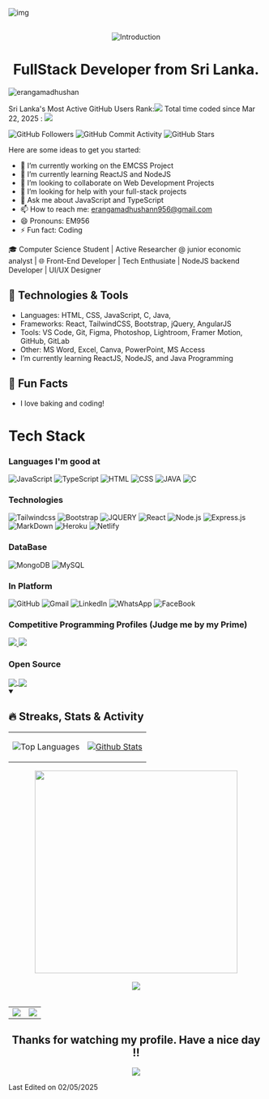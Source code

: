 ![img](https://github.com/user-attachments/assets/dc005b1a-0c27-4d5b-b1b8-ea6ff06893cf)<br/>
<br/>

<div align="center"><img src="https://capsule-render.vercel.app/api?type=waving&color=gradient&height=200&section=header&text=Hi%20There!%20👋&fontSize=75&animation=fadeIn&fontAlignY=35&desc=I'm%20Eranga%20Madhushan%20|BCS%20Student%20at%20University%20of%20Ruhuna%20,Sri%20Lanka&descAlignY=55&descAlign=62" alt="Introduction"/></div>
<h1 align="center">FullStack Developer from Sri Lanka.</h1>
<p align="left"> <img src="https://komarev.com/ghpvc/?username=erangamadhushan&label=Profile%20views&color=blue&style=flat" alt="erangamadhushan" /> </p>
Sri Lanka's Most Active GitHub Users Rank:<img src="https://user-badge.committers.top/sri_lanka/Erangamadhushan.svg"/>
Total time coded since Mar 22, 2025 :
<img src="https://wakatime.com/badge/user/11c2a7f7-000a-495d-81ba-833ef045dccf.svg"/>

![GitHub Followers](https://img.shields.io/github/followers/Erangamadhushan?style=flat&logo=github&logoColor=ffffff&labelColor=575757&color=1183c3)
![GitHub Commit Activity](https://img.shields.io/github/commit-activity/y/Erangamadhushan/Erangamadhushan/main?color=blue&label=Commit%20Activity)
![GitHub Stars](https://img.shields.io/github/stars/Erangamadhushan?style=flat&logo=github&logoColor=ffffff&labelColor=575757&color=1183c3)

Here are some ideas to get you started:

- 🔭 I’m currently working on the EMCSS Project
- 🌱 I’m currently learning ReactJS and NodeJS
- 👯 I’m looking to collaborate on Web Development Projects
- 🤔 I’m looking for help with your full-stack projects
- 💬 Ask me about JavaScript and TypeScript
- 📫 How to reach me: <a mailto="erangamadhushann956@gmail.com">erangamadhushann956@gmail.com</a>
- 😄 Pronouns: EM956
- ⚡ Fun fact: Coding

🎓 Computer Science Student | Active Researcher @ junior economic analyst | 🌐 Front-End Developer | Tech Enthusiate | NodeJS backend Developer | UI/UX Designer 

## 🔧 Technologies & Tools

- Languages: HTML, CSS, JavaScript, C, Java, 
- Frameworks: React, TailwindCSS, Bootstrap, jQuery, AngularJS
- Tools: VS Code, Git, Figma, Photoshop, Lightroom, Framer Motion, GitHub, GitLab
- Other: MS Word, Excel, Canva, PowerPoint, MS Access
- I’m currently learning ReactJS, NodeJS, and  Java Programming
## 🌱 Fun Facts
- I love baking and coding!

# Tech Stack


### Languages I'm good at


![JavaScript](https://img.shields.io/badge/JavaScript-323330?style=for-the-badge&logo=javascript&logoColor=F7DF1E)
![TypeScript](https://img.shields.io/badge/TypeScript-007ACC?style=for-the-badge&logo=typescript&logoColor=white)
![HTML](https://img.shields.io/badge/HTML-239120?style=for-the-badge&logo=html5&logoColor=white)
![CSS](https://img.shields.io/badge/CSS-2198f3?&style=for-the-badge&logo=css3&logoColor=white)
![JAVA](https://img.shields.io/badge/JAVA-ff0000?&style=for-the-badge&logo=java&Color=white)
![C](https://img.shields.io/badge/C-ffff00?&style=for-the-badge&logo=c&Color=white)


### Technologies  <!-- https://dev.to/envoy_/150-badges-for-github-pnk#blockchain  -->

![Tailwindcss](https://img.shields.io/badge/Tailwindcss-0000fe?&style=for-the-badge&logo=tailwindcss&Color=white)
![Bootstrap](https://img.shields.io/badge/BOOTSTRAP-0FFFFF?&style=for-the-badge&logo=bootstrap&Color=white)
![JQUERY](https://img.shields.io/badge/jQuery-000000?&style=for-the-badge&logo=jquery&Color=white)
![React](https://img.shields.io/badge/React-20232A?style=for-the-badge&logo=react&logoColor=61DAFB)
![Node.js](https://img.shields.io/badge/Node.js-43853D?style=for-the-badge&logo=node.js&logoColor=white)
![Express.js](https://img.shields.io/badge/Express.js-404D59?style=for-the-badge)
![MarkDown](https://img.shields.io/badge/Markdown-000000?style=for-the-badge&logo=markdown&logoColor=white)
![Heroku](https://img.shields.io/badge/Heroku-430098?style=for-the-badge&logo=heroku&logoColor=white)
![Netlify](	https://img.shields.io/badge/Netlify-00C1B7?style=for-the-badge&logo=netlify&logoColor=white)

### DataBase  <!-- https://dev.to/envoy_/150-badges-for-github-pnk#blockchain  -->

![MongoDB](https://img.shields.io/badge/MongoDB-4EA94B?style=for-the-badge&logo=mongodb&logoColor=white)
![MySQL](https://img.shields.io/badge/MySQL-4EA90B?style=for-the-badge&logo=mysql&logoColor=white)

### In Platform
![GitHub](https://img.shields.io/badge/Git%20Hub-1877F2?logo=github&logoColor=white&style=for-the-badge)
![Gmail](https://img.shields.io/badge/Gmail-FAB12F?logo=gmail&logoColor=white&style=for-the-badge)
![LinkedIn](https://img.shields.io/badge/LinkedIn-0A66C2?logo=linkedin&logoColor=white&style=for-the-badge)
![WhatsApp](https://img.shields.io/badge/WhatsApp-25D366?logo=whatsapp&logoColor=white&style=for-the-badge)
![FaceBook](https://img.shields.io/badge/Facebook-1877F2?logo=facebook&logoColor=white&style=for-the-badge)
### Competitive Programming Profiles (Judge me by my Prime) <!--https://home.aveek.io/GitHub-Profile-Badges/ -->

<a href="https://leetcode.com/walleeva2018/">![](https://img.shields.io/badge/LeetCode-FFA116.svg?style=for-the-badge&logo=LeetCode&logoColor=white) </a>
<a href="https://www.hackerrank.com/walleeva2018?hr_r=1">![](https://img.shields.io/badge/HackerRank-00EA64.svg?style=for-the-badge&logo=HackerRank&logoColor=white)</a>
<br> 

### Open Source 

<a href="https://erangamadhushan.github.io/Resource-Bank/">
  <!-- Change the `github-readme-stats.anuraghazra1.vercel.app` to `github-readme-stats.vercel.app`  -->
  <img align="center" src="https://github-readme-stats.vercel.app/api/pin/?username=Erangamadhushan&repo=Resource-Bank&theme=dark" />
</a>  
<a href="https://erangamadhushan.github.io/Git-School/">
  <!-- Change the `github-readme-stats.anuraghazra1.vercel.app` to `github-readme-stats.vercel.app`  -->
  <img align="center" src="https://github-readme-stats.vercel.app/api/pin/?username=Erangamadhushan&repo=Git-School&theme=dark" />
</a>  




<details open>  
  <summary><h2>🔥 Streaks, Stats & Activity</h2></summary>
<table> <tr><td><img src="https://github-readme-stats.vercel.app/api/top-langs/?username=Erangamadhushan&theme=highcontrast&layout=compact&langs_count=20&hide_border=true&count_private=true" alt="Top Languages">
</td>
 <td>
  
 [![Github Stats](https://github-readme-stats.anuraghazra1.vercel.app/api?username=Erangamadhushan&show_icons=true&line_height=28&show_icons=true&count_private=true&theme=react&hide_border=true&number_format=long&bg_color=0D1117)]()</td>
 </tr></table>


<p align="center"
    <img align="center" width="400" src="https://github-readme-stats.vercel.app/api?username=Erangamadhushan&show_icons=true&hide_border=true&title_color=FFFFFF&bg_color=000000&text_color=FFFFFF&icon_color=FF0000&ring_color=FF0000" />
    <img align="center" width="400" src="https://streak-stats.demolab.com/?user=Erangamadhushan&theme=highcontrast&border=000000&ring=FF0000&fire=FF0000&currStreakNum=FF0000&currStreakLabel=FF0000&card_height=205" />
    <br/><br/
<img width="805" src="https://github-readme-activity-graph.vercel.app/graph?username=Erangamadhushan&theme=high-contrast&hide_border=true&area=true&point=FF0000&area_color=FF0000&line=FF0000" />
    <img align="center" src="https://github-readme-stats.vercel.app/api/top-langs/?username=Erangamadhushan&layout=compact&bg_color=000000&text_color=FFFFFF&hide_border=true&card_width=805&title_color=FF0000" />
    <br/><br/>
    
</p>
</details>
 <table>
  <tr>
     <td style="width:50%">
     <img src="http://github-profile-summary-cards.vercel.app/api/cards/most-commit-language?username=Erangamadhushan&theme=tokyonight" />
   </td>
    <td style="width=50%">
      <img src="https://github-readme-stats.vercel.app/api/wakatime?username=Erangamadhushan"/>
   </td>
  </tr>
 </table>
<h2 align="center">Thanks for watching my profile. Have a nice day !!</h2>
<!-- Footer -->
<div align="center">
 <img src="https://capsule-render.vercel.app/api?type=waving&color=gradient&height=100&section=footer"/>
</div>
<p>Last Edited on 02/05/2025</p>
